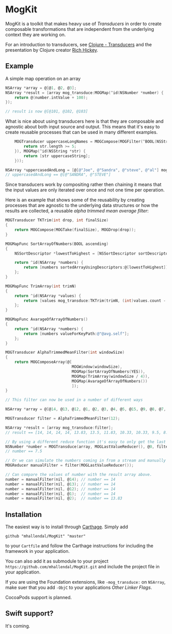 # MogKit

MogKit is a toolkit that makes heavy use of _Transducers_ in order to create composable transformations that are independent from the underlying context they are working on.

For an introduction to transducers, see [Clojure - Transducers](http://clojure.org/transducers) and the presentation by Clojure creator [Rich Hickey](https://www.youtube.com/watch?v=6mTbuzafcII).

## Example
A simple map operation on an array

```objective-c
NSArray *array = @[@1, @2, @3];
NSArray *result = [array mog_transduce:MOGMap(^id(NSNumber *number) {
    return @(number.intValue + 100);
});

// result is now @[@101, @102, @103]
```

What is nice about using transducers here is that they are composable and agnostic about both input source and output. This means that it's easy to create reusable processes that can be used in many different examples.

```objective-c
    MOGTransducer uppercaseLongNames = MOGCompose(MOGFilter(^BOOL(NSString *str) {
        return str.length >= 5;
    }), MOGMap(^id(NSString *str) {
        return [str uppercaseString];
    }));

NSArray *uppercasedAndLong = [@[@"Joe", @"Sandra", @"steve", @"al"] mog_transduce:uppercaseLongNames]);
// uppercasedAndLong == @[@"SANDRA", @"STEVE"]
```

Since transducers work by compositing rather then chaining it means that the input values are only iterated over once and not one time per operation.

Here is an example that shows some of the reusability by creating processes that are agnostic to the underlying data structures or how the results are collected, a reusable _alpha trimmed mean average filter_:

```objective-c
MOGTransducer TKTrim(int drop, int finalSize)
{
    return MOGCompose(MOGTake(finalSize), MOGDrop(drop));
}

MOGMapFunc SortArrayOfNumbers(BOOL ascending)
{
    NSSortDescriptor *lowestToHighest = [NSSortDescriptor sortDescriptorWithKey:@"self" ascending:ascending];

    return ^id(NSArray *numbers) {
        return [numbers sortedArrayUsingDescriptors:@[lowestToHighest]];
    };
}

MOGMapFunc TrimArray(int trimN)
{
    return ^id(NSArray *values) {
        return [values mog_transduce:TKTrim(trimN, (int)values.count - trimN)];
    };
}

MOGMapFunc AvarageOfArrayOfNumbers()
{
    return ^id(NSArray *numbers) {
        return [numbers valueForKeyPath:@"@avg.self"];
    };
}

MOGTransducer AlphaTrimmedMeanFilter(int windowSize)
{
    return MOGComposeArray(@[
                             MOGWindow(windowSize),
                             MOGMap(SortArrayOfNumbers(YES)),
                             MOGMap(TrimArray(windowSize / 4)),
                             MOGMap(AvarageOfArrayOfNumbers())
                             ]);
}

// This filter can now be used in a number of different ways

NSArray *array = @[@14, @13, @12, @1, @2, @3, @4, @5, @15, @9, @8, @7, @13, @14];

MOGTransducer filter = AlphaTrimmedMeanFilter(12);

NSArray *result = [array mog_transduce:filter];
// result == [14, 14, 14, 14, 13.83, 13.5, 11.83, 10.33, 10.33, 9.5, 8.5, 7.5, 7.5, 7.5]

// By using a different reduce function it's easy to only get the last value:
NSNumber *number = MOGTransduce(array, MOGLastValueReducer(), @0, filter);
// number == 7.5

// Or we can simulate the numbers coming in from a stream and manually feed numbers to the filter.
MOGReducer manualFilter = filter(MOGLastValueReducer());

// Can compare the values of number with the result array above.
number = manualFilter(nil, @14); // number == 14
number = manualFilter(nil, @13); // number == 14
number = manualFilter(nil, @12); // number == 14
number = manualFilter(nil, @1);  // number == 14
number = manualFilter(nil, @2);  // number == 13.83
```

## Installation
The easiest way is to install through [Carthage](https://github.com/Carthage/Carthage). Simply add

```
github "mhallendal/MogKit" "master"
```

to your `Cartfile` and follow the Carthage instructions for including the framework in your application.

You can also add it as submodule to your project `https://github.com/mhallendal/MogKit.git` and include the project file in your application.

If you are using the Foundation extensions, like `-mog_transduce:` on `NSArray`, make suer that you add `-ObjC` to your applications _Other Linker Flags_.

CocoaPods support is planned.

## Swift support?
It's coming.
